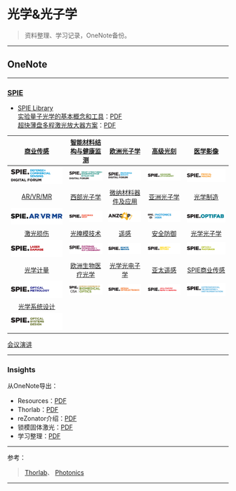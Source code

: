 # 光学&光子学
> 资料整理、学习记录，OneNote备份。
---

## OneNote

---
### [SPIE](./laser?id=相关资源)

- [SPIE Library](https://www.spiedigitallibrary.org/)<br>
[实验量子光学的基本概念和工具](https://doi.org/10.1117/12.2321658)：<a href="./sources/light/107410T.pdf" target="_blank">PDF</a><br> 
[超快薄盘多程激光放大器方案](https://doi.org/10.1117/1.OE.58.9.096102)：<a href="./sources/light/096102_1.pdf" target="_blank">PDF</a><br> 

[商业传感](https://www.spiedigitallibrary.org/conference-proceedings-of-spie/browse/SPIE-Defense-Commercial-Sensing/2020)|[智能材料结构与健康监测](https://www.spiedigitallibrary.org/conference-proceedings-of-spie/browse/SPIE-Smart-Structures-and-Materials-Nondestructive-Evaluation-and-Health-Monitoring/2020)|[欧洲光子学](https://www.spiedigitallibrary.org/conference-proceedings-of-spie/browse/SPIE-Photonics-Europe/2020)|[高级光刻](https://www.spiedigitallibrary.org/conference-proceedings-of-spie/browse/SPIE-Advanced-Lithography/2020)|[医学影像](https://www.spiedigitallibrary.org/conference-proceedings-of-spie/browse/SPIE-Medical-Imaging/2020)
:--:|:--:|:--:|:--:|:--:
<img src="./sources/light/pic/DCS-DF.svg" width="99%">|<img src="./sources/light/pic/SS-DF.svg" width="99%">|<img src="./sources/light/pic/EPE-DF.svg" width="99%">|<img src="./sources/light/pic/al.gif" width="99%">|<img src="./sources/light/pic/mi.svg" width="99%">
[AR/VR/MR](https://www.spiedigitallibrary.org/conference-proceedings-of-spie/browse/SPIE-AR-VR-MR/2020)|[西部光子学](https://www.spiedigitallibrary.org/conference-proceedings-of-spie/browse/SPIE-Photonics-West/2020)|[微纳材料器件及应用](https://www.spiedigitallibrary.org/conference-proceedings-of-spie/browse/SPIE-Micro-Nano-Materials-Devices-and-Applications/2019)|[亚洲光子学](https://www.spiedigitallibrary.org/conference-proceedings-of-spie/browse/SPIE-COS-Photonics-Asia/2019)|[光学制造](https://www.spiedigitallibrary.org/conference-proceedings-of-spie/browse/SPIE-Optifab/2019)
<img src="./sources/light/pic/xr.gif" width="99%">|<img src="./sources/light/pic/pw.gif" width="99%">|<img src="./sources/light/pic/AU19.svg" width="99%">|<img src="./sources/light/pic/pa.gif" width="99%">|<img src="./sources/light/pic/ofb.gif" width="99%">
[激光损伤](https://www.spiedigitallibrary.org/conference-proceedings-of-spie/browse/SPIE-Laser-Damage/2019)|[光掩模技术](https://www.spiedigitallibrary.org/conference-proceedings-of-spie/browse/SPIE-Photomask-Technology/2019)|[遥感](https://www.spiedigitallibrary.org/conference-proceedings-of-spie/browse/SPIE-Remote-Sensing/2019)|[安全防御](https://www.spiedigitallibrary.org/conference-proceedings-of-spie/browse/SPIE-Security-Defence/2019)|[光学光子学](https://www.spiedigitallibrary.org/conference-proceedings-of-spie/browse/SPIE-Optics-Photonics/2019)
<img src="./sources/light/pic/ld.gif" width="99%">|<img src="./sources/light/pic/PUV.gif" width="99%">|<img src="./sources/light/pic/ers.gif" width="99%">|<img src="./sources/light/pic/esd.gif" width="99%">|<img src="./sources/light/pic/op.gif" width="99%">
[光学计量](https://www.spiedigitallibrary.org/conference-proceedings-of-spie/browse/SPIE-Optical-Metrology/2019)|[欧洲生物医疗光学](https://www.spiedigitallibrary.org/conference-proceedings-of-spie/browse/SPIE-European-Conference-on-Biomedical-Optics/2019)|[光学光电子学](https://www.spiedigitallibrary.org/conference-proceedings-of-spie/browse/SPIE-Optics-Optoelectronics/2019)|[亚太遥感](https://www.spiedigitallibrary.org/conference-proceedings-of-spie/browse/SPIE-Asia-Pacific-Remote-Sensing/2018)|[SPIE商业传感](https://www.spiedigitallibrary.org/conference-proceedings-of-spie/browse/SPIE-Astronomical-Telescopes-Instrumentation/2018)
<img src="./sources/light/pic/EOM.gif" width="99%">|<img src="./sources/light/pic/ebo.gif" width="99%">|<img src="./sources/light/pic/eoo.gif" width="99%">|<img src="./sources/light/pic/ae.svg" width="99%">|<img src="./sources/light/pic/as.gif" width="99%">
[光学系统设计](https://www.spiedigitallibrary.org/conference-proceedings-of-spie/browse/SPIE-Optical-Systems-Design/2018)| | | | 
<img src="./sources/light/pic/eod.gif" width="99%">| | | | 

[会议演讲](https://www.spiedigitallibrary.org/conference-presentations)<br>


---
### Insights

从OneNote导出：<br> 
- Resources：<a href="./sources/light/Technical Resources.pdf" target="_blank">PDF</a><br> 
- Thorlab：<a href="./sources/light/Thorlab.pdf" target="_blank">PDF</a><br> 
- reZonator介绍：<a href="./sources/light/reZonator.pdf" target="_blank">PDF</a><br> 
- 锁模固体激光：<a href="./sources/light/modelocking.pdf" target="_blank">PDF</a><br> 
- 学习整理：<a href="./sources/light/learn.pdf" target="_blank">PDF</a><br> 

---
参考：<br>
> [Thorlab](https://www.thorlabschina.cn/navigation.cfm)、
> [Photonics](https://www.rp-photonics.com/categories.html)<br>

---

### 

























